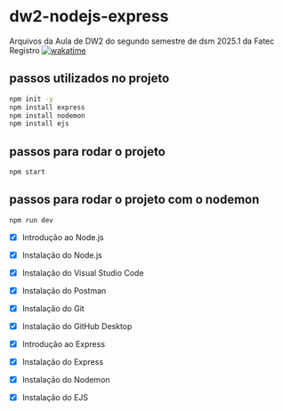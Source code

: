 # dw2-nodejs-express
Arquivos da Aula de DW2 do segundo semestre de dsm 2025.1 da Fatec Registro
[![wakatime](https://wakatime.com/badge/user/31c8cd4b-9191-483c-b3b6-c1c3a6f23a70/project/4e32a789-a869-4773-9856-0976099162d2.svg)](https://wakatime.com/badge/user/31c8cd4b-9191-483c-b3b6-c1c3a6f23a70/project/4e32a789-a869-4773-9856-0976099162d2)

## passos utilizados no projeto
```bash
npm init -y
npm install express
npm install nodemon
npm install ejs
```

## passos para rodar o projeto
```bash
npm start
```

## passos para rodar o projeto com o nodemon
```bash
npm run dev
```

- [x] Introdução ao Node.js
- [x] Instalação do Node.js
- [x] Instalação do Visual Studio Code
- [x] Instalação do Postman
- [x] Instalação do Git
- [x] Instalação do GitHub Desktop
- [x] Introdução ao Express
- [x] Instalação do Express
- [x] Instalação do Nodemon
- [x] Instalação do EJS


